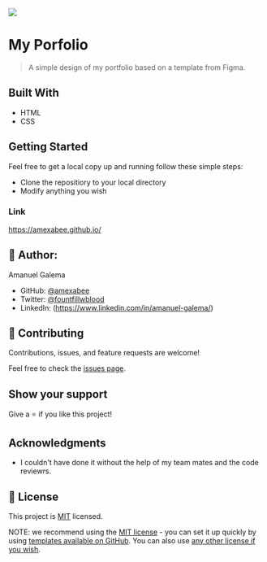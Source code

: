 ![](https://img.shields.io/badge/Microverse-blueviolet)

# My Porfolio

> A simple design of my portfolio based on a template from Figma.

## Built With

- HTML
- CSS

## Getting Started

Feel free to get a local copy up and running follow these simple steps:

- Clone the repositiory to your local directory
- Modify anything you wish

### Link

https://amexabee.github.io/

## 👤 Author:

Amanuel Galema

- GitHub: [@amexabee](https://github.com/amexabee)
- Twitter: [@fountfillwblood](https://twitter.com/fountfillwblood)
- LinkedIn: (https://www.linkedin.com/in/amanuel-galema/)

## 🤝 Contributing

Contributions, issues, and feature requests are welcome!

Feel free to check the [issues page](../../issues/).

## Show your support

Give a ⭐️ if you like this project!

## Acknowledgments

- I couldn't have done it without the help of my team mates and the code reviewrs.

## 📝 License

This project is [MIT](https://github.com/microverseinc/readme-template/blob/master/LICENSE) licensed.

NOTE: we recommend using the [MIT license](https://choosealicense.com/licenses/mit/) - you can set it up quickly by using [templates available on GitHub](https://docs.github.com/en/communities/setting-up-your-project-for-healthy-contributions/adding-a-license-to-a-repository). You can also use [any other license if you wish](https://choosealicense.com/licenses/).
